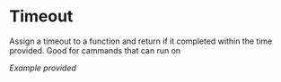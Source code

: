 # Timeout
Assign a timeout to a function and return if it completed within the time provided.  Good for cammands that can run on

*Example provided*
